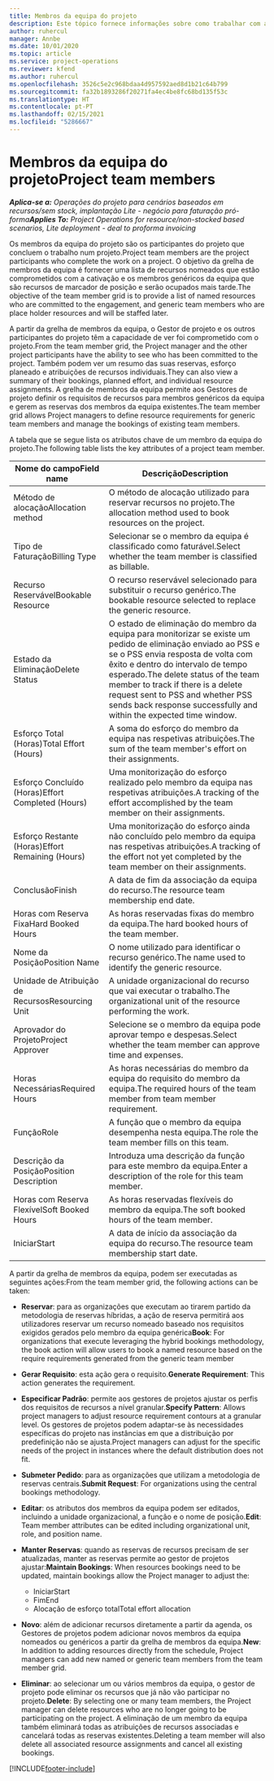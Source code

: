 ```yaml
---
title: Membros da equipa do projeto
description: Este tópico fornece informações sobre como trabalhar com as informações, os atributos e o agendamento dos membros da equipa do projeto.
author: ruhercul
manager: Annbe
ms.date: 10/01/2020
ms.topic: article
ms.service: project-operations
ms.reviewer: kfend
ms.author: ruhercul
ms.openlocfilehash: 3526c5e2c968bdaa4d957592aed8d1b21c64b799
ms.sourcegitcommit: fa32b1893286f20271fa4ec4be8fc68bd135f53c
ms.translationtype: HT
ms.contentlocale: pt-PT
ms.lasthandoff: 02/15/2021
ms.locfileid: "5286667"
---
```

# <a name="project-team-members"></a><span data-ttu-id="a94d1-103">Membros da equipa do projeto</span><span class="sxs-lookup"><span data-stu-id="a94d1-103">Project team members</span></span>

<span data-ttu-id="a94d1-104">_**Aplica-se a:** Operações do projeto para cenários baseados em recursos/sem stock, implantação Lite - negócio para faturação pró-forma_</span><span class="sxs-lookup"><span data-stu-id="a94d1-104">_**Applies To:** Project Operations for resource/non-stocked based scenarios, Lite deployment - deal to proforma invoicing_</span></span>

<span data-ttu-id="a94d1-105">Os membros da equipa do projeto são os participantes do projeto que concluem o trabalho num projeto.</span><span class="sxs-lookup"><span data-stu-id="a94d1-105">Project team members are the project participants who complete the work on a project.</span></span> <span data-ttu-id="a94d1-106">O objetivo da grelha de membros da equipa é fornecer uma lista de recursos nomeados que estão comprometidos com a cativação e os membros genéricos da equipa que são recursos de marcador de posição e serão ocupados mais tarde.</span><span class="sxs-lookup"><span data-stu-id="a94d1-106">The objective of the team member grid is to provide a list of named resources who are committed to the engagement, and generic team members who are place holder resources and will be staffed later.</span></span>

<span data-ttu-id="a94d1-107">A partir da grelha de membros da equipa, o Gestor de projeto e os outros participantes do projeto têm a capacidade de ver foi comprometido com o projeto.</span><span class="sxs-lookup"><span data-stu-id="a94d1-107">From the team member grid, the Project manager and the other project participants have the ability to see who has been committed to the project.</span></span> <span data-ttu-id="a94d1-108">Também podem ver um resumo das suas reservas, esforço planeado e atribuições de recursos individuais.</span><span class="sxs-lookup"><span data-stu-id="a94d1-108">They can also view a summary of their bookings, planned effort, and individual resource assignments.</span></span> <span data-ttu-id="a94d1-109">A grelha de membros da equipa permite aos Gestores de projeto definir os requisitos de recursos para membros genéricos da equipa e gerem as reservas dos membros da equipa existentes.</span><span class="sxs-lookup"><span data-stu-id="a94d1-109">The team member grid allows Project managers to define resource requirements for generic team members and manage the bookings of existing team members.</span></span>

<span data-ttu-id="a94d1-110">A tabela que se segue lista os atributos chave de um membro da equipa do projeto.</span><span class="sxs-lookup"><span data-stu-id="a94d1-110">The following table lists the key attributes of a project team member.</span></span>

| <span data-ttu-id="a94d1-111">Nome do campo</span><span class="sxs-lookup"><span data-stu-id="a94d1-111">Field name</span></span>          | <span data-ttu-id="a94d1-112">Descrição</span><span class="sxs-lookup"><span data-stu-id="a94d1-112">Description</span></span>                                                                                                                                                                  |
|--------------------------|-----------------------------------------------------------------------------------------------------------------------------------------------------------------------------------|
| <span data-ttu-id="a94d1-113">Método de alocação</span><span class="sxs-lookup"><span data-stu-id="a94d1-113">Allocation method</span></span>        | <span data-ttu-id="a94d1-114">O método de alocação utilizado para reservar recursos no projeto.</span><span class="sxs-lookup"><span data-stu-id="a94d1-114">The allocation method used to book resources on the project.</span></span>                                                                         |
| <span data-ttu-id="a94d1-115">Tipo de Faturação</span><span class="sxs-lookup"><span data-stu-id="a94d1-115">Billing Type</span></span>             | <span data-ttu-id="a94d1-116">Selecionar se o membro da equipa é classificado como faturável.</span><span class="sxs-lookup"><span data-stu-id="a94d1-116">Select whether the team member is classified as billable.</span></span>                                                                                                                                       |
| <span data-ttu-id="a94d1-117">Recurso Reservável</span><span class="sxs-lookup"><span data-stu-id="a94d1-117">Bookable Resource</span></span>        | <span data-ttu-id="a94d1-118">O recurso reservável selecionado para substituir o recurso genérico.</span><span class="sxs-lookup"><span data-stu-id="a94d1-118">The bookable resource selected to replace the generic resource.</span></span>                                                                                                                   |
| <span data-ttu-id="a94d1-119">Estado da Eliminação</span><span class="sxs-lookup"><span data-stu-id="a94d1-119">Delete Status</span></span>            | <span data-ttu-id="a94d1-120">O estado de eliminação do membro da equipa para monitorizar se existe um pedido de eliminação enviado ao PSS e se o PSS envia resposta de volta com êxito e dentro do intervalo de tempo esperado.</span><span class="sxs-lookup"><span data-stu-id="a94d1-120">The delete status of the team member to track if there is a delete request sent to PSS and whether PSS sends back response successfully and within the expected time window.</span></span> |
| <span data-ttu-id="a94d1-121">Esforço Total (Horas)</span><span class="sxs-lookup"><span data-stu-id="a94d1-121">Total Effort (Hours)</span></span>     | <span data-ttu-id="a94d1-122">A soma do esforço do membro da equipa nas respetivas atribuições.</span><span class="sxs-lookup"><span data-stu-id="a94d1-122">The sum of the team member's effort on their assignments.</span></span>                                                                                                                         |
| <span data-ttu-id="a94d1-123">Esforço Concluído (Horas)</span><span class="sxs-lookup"><span data-stu-id="a94d1-123">Effort Completed (Hours)</span></span> | <span data-ttu-id="a94d1-124">Uma monitorização do esforço realizado pelo membro da equipa nas respetivas atribuições.</span><span class="sxs-lookup"><span data-stu-id="a94d1-124">A tracking of the effort accomplished by the team member on their assignments.</span></span>                                                                                           |
| <span data-ttu-id="a94d1-125">Esforço Restante (Horas)</span><span class="sxs-lookup"><span data-stu-id="a94d1-125">Effort Remaining (Hours)</span></span> | <span data-ttu-id="a94d1-126">Uma monitorização do esforço ainda não concluído pelo membro da equipa nas respetivas atribuições.</span><span class="sxs-lookup"><span data-stu-id="a94d1-126">A tracking of the effort not yet completed by the team member on their assignments.</span></span>                                                                                    |
| <span data-ttu-id="a94d1-127">Conclusão</span><span class="sxs-lookup"><span data-stu-id="a94d1-127">Finish</span></span>                   | <span data-ttu-id="a94d1-128">A data de fim da associação da equipa do recurso.</span><span class="sxs-lookup"><span data-stu-id="a94d1-128">The resource team membership end date.</span></span>                                                                                                                                            |
| <span data-ttu-id="a94d1-129">Horas com Reserva Fixa</span><span class="sxs-lookup"><span data-stu-id="a94d1-129">Hard Booked Hours</span></span>        | <span data-ttu-id="a94d1-130">As horas reservadas fixas do membro da equipa.</span><span class="sxs-lookup"><span data-stu-id="a94d1-130">The hard booked hours of the team member.</span></span>                                                                                                                                                                |
| <span data-ttu-id="a94d1-131">Nome da Posição</span><span class="sxs-lookup"><span data-stu-id="a94d1-131">Position Name</span></span>            | <span data-ttu-id="a94d1-132">O nome utilizado para identificar o recurso genérico.</span><span class="sxs-lookup"><span data-stu-id="a94d1-132">The name used to identify the generic resource.</span></span>                                                                                                                                   |
| <span data-ttu-id="a94d1-133">Unidade de Atribuição de Recursos</span><span class="sxs-lookup"><span data-stu-id="a94d1-133">Resourcing Unit</span></span>          | <span data-ttu-id="a94d1-134">A unidade organizacional do recurso que vai executar o trabalho.</span><span class="sxs-lookup"><span data-stu-id="a94d1-134">The organizational unit of the resource performing the work.</span></span>                                                                                                                      |
| <span data-ttu-id="a94d1-135">Aprovador do Projeto</span><span class="sxs-lookup"><span data-stu-id="a94d1-135">Project Approver</span></span>         | <span data-ttu-id="a94d1-136">Selecione se o membro da equipa pode aprovar tempo e despesas.</span><span class="sxs-lookup"><span data-stu-id="a94d1-136">Select whether the team member can approve time and expenses.</span></span>                                                                                                                     |
| <span data-ttu-id="a94d1-137">Horas Necessárias</span><span class="sxs-lookup"><span data-stu-id="a94d1-137">Required Hours</span></span>           | <span data-ttu-id="a94d1-138">As horas necessárias do membro da equipa do requisito do membro da equipa.</span><span class="sxs-lookup"><span data-stu-id="a94d1-138">The required hours of the team member from team member requirement.</span></span>                                                                                                                       |
| <span data-ttu-id="a94d1-139">Função</span><span class="sxs-lookup"><span data-stu-id="a94d1-139">Role</span></span>                     | <span data-ttu-id="a94d1-140">A função que o membro da equipa desempenha nesta equipa.</span><span class="sxs-lookup"><span data-stu-id="a94d1-140">The role the team member fills on this team.</span></span>                                                                                                                                |
| <span data-ttu-id="a94d1-141">Descrição da Posição</span><span class="sxs-lookup"><span data-stu-id="a94d1-141">Position Description</span></span>     | <span data-ttu-id="a94d1-142">Introduza uma descrição da função para este membro da equipa.</span><span class="sxs-lookup"><span data-stu-id="a94d1-142">Enter a description of the role for this team member.</span></span>                                                                                                                             |
| <span data-ttu-id="a94d1-143">Horas com Reserva Flexível</span><span class="sxs-lookup"><span data-stu-id="a94d1-143">Soft Booked Hours</span></span>        | <span data-ttu-id="a94d1-144">As horas reservadas flexíveis do membro da equipa.</span><span class="sxs-lookup"><span data-stu-id="a94d1-144">The soft booked hours of the team member.</span></span>                                                                                                                                                                 |
| <span data-ttu-id="a94d1-145">Iniciar</span><span class="sxs-lookup"><span data-stu-id="a94d1-145">Start</span></span>                    | <span data-ttu-id="a94d1-146">A data de início da associação da equipa do recurso.</span><span class="sxs-lookup"><span data-stu-id="a94d1-146">The resource team membership start date.</span></span>                                                                                                                                          |

<span data-ttu-id="a94d1-147">A partir da grelha de membros da equipa, podem ser executadas as seguintes ações:</span><span class="sxs-lookup"><span data-stu-id="a94d1-147">From the team member grid, the following actions can be taken:</span></span>

- <span data-ttu-id="a94d1-148">**Reservar**: para as organizações que executam ao tirarem partido da metodologia de reservas híbridas, a ação de reserva permitirá aos utilizadores reservar um recurso nomeado baseado nos requisitos exigidos gerados pelo membro da equipa genérica</span><span class="sxs-lookup"><span data-stu-id="a94d1-148">**Book**: For organizations that execute leveraging the hybrid bookings methodology, the book action will allow users to book a named resource based on the require requirements generated from the generic team member</span></span>
- <span data-ttu-id="a94d1-149">**Gerar Requisito**: esta ação gera o requisito.</span><span class="sxs-lookup"><span data-stu-id="a94d1-149">**Generate Requirement**: This action generates the requirement.</span></span>
- <span data-ttu-id="a94d1-150">**Especificar Padrão**: permite aos gestores de projetos ajustar os perfis dos requisitos de recursos a nível granular.</span><span class="sxs-lookup"><span data-stu-id="a94d1-150">**Specify Pattern**: Allows project managers to adjust resource requirement contours at a granular level.</span></span> <span data-ttu-id="a94d1-151">Os gestores de projetos podem adaptar-se às necessidades específicas do projeto nas instâncias em que a distribuição por predefinição não se ajusta.</span><span class="sxs-lookup"><span data-stu-id="a94d1-151">Project managers can adjust for the specific needs of the project in instances where the default distribution does not fit.</span></span>
- <span data-ttu-id="a94d1-152">**Submeter Pedido**: para as organizações que utilizam a metodologia de reservas centrais.</span><span class="sxs-lookup"><span data-stu-id="a94d1-152">**Submit Request**: For organizations using the central bookings methodology.</span></span>
- <span data-ttu-id="a94d1-153">**Editar**: os atributos dos membros da equipa podem ser editados, incluindo a unidade organizacional, a função e o nome de posição.</span><span class="sxs-lookup"><span data-stu-id="a94d1-153">**Edit**: Team member attributes can be edited including organizational unit, role, and position name.</span></span>
- <span data-ttu-id="a94d1-154">**Manter Reservas**: quando as reservas de recursos precisam de ser atualizadas, manter as reservas permite ao gestor de projetos ajustar:</span><span class="sxs-lookup"><span data-stu-id="a94d1-154">**Maintain Bookings**: When resources bookings need to be updated, maintain bookings allow the Project manager to adjust the:</span></span>

    - <span data-ttu-id="a94d1-155">Iniciar</span><span class="sxs-lookup"><span data-stu-id="a94d1-155">Start</span></span>
    - <span data-ttu-id="a94d1-156">Fim</span><span class="sxs-lookup"><span data-stu-id="a94d1-156">End</span></span>
    - <span data-ttu-id="a94d1-157">Alocação de esforço total</span><span class="sxs-lookup"><span data-stu-id="a94d1-157">Total effort allocation</span></span>

- <span data-ttu-id="a94d1-158">**Novo**: além de adicionar recursos diretamente a partir da agenda, os Gestores de projetos podem adicionar novos membros da equipa nomeados ou genéricos a partir da grelha de membros da equipa.</span><span class="sxs-lookup"><span data-stu-id="a94d1-158">**New**: In addition to adding resources directly from the schedule, Project managers can add new named or generic team members from the team member grid.</span></span>
- <span data-ttu-id="a94d1-159">**Eliminar**: ao selecionar um ou vários membros da equipa, o gestor de projeto pode eliminar os recursos que já não vão participar no projeto.</span><span class="sxs-lookup"><span data-stu-id="a94d1-159">**Delete**: By selecting one or many team members, the Project manager can delete resources who are no longer going to be participating on the project.</span></span> <span data-ttu-id="a94d1-160">A eliminação de um membro da equipa também eliminará todas as atribuições de recursos associadas e cancelará todas as reservas existentes.</span><span class="sxs-lookup"><span data-stu-id="a94d1-160">Deleting a team member will also delete all associated resource assignments and  cancel all existing bookings.</span></span>


[!INCLUDE[footer-include](../includes/footer-banner.md)]